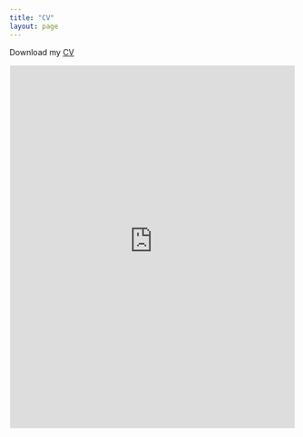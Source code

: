 ```yaml
---
title: "CV"
layout: page
---
```


Download my [CV](https://mycuhk-my.sharepoint.com/:b:/g/personal/1155149268_link_cuhk_edu_hk/Ea1YZy1nkchDlVBPjXVLvyIBNDZ_AIInlwaK2B9vqEuRPQ?e=lvnXLM)

<div style="border: 1px solid; border-color: transparent;">
<iframe src="https://mycuhk-my.sharepoint.com/:b:/g/personal/1155149268_link_cuhk_edu_hk/Ea1YZy1nkchDlVBPjXVLvyIBNDZ_AIInlwaK2B9vqEuRPQ?e=lvnXLM" width="100%" height="640" frameborder="0"></iframe>
</div>

